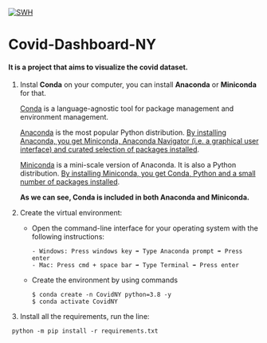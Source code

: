 [![SWH](https://archive.softwareheritage.org/badge/swh:1:dir:fac487184e2093375cd9f306e8d02238b6f96b47/)](https://archive.softwareheritage.org/swh:1:dir:fac487184e2093375cd9f306e8d02238b6f96b47;origin=https://github.com/YasaminNematollahi/Covid-Dashboard-NY;visit=swh:1:snp:a4566ff7168f5b257f9e395459914f6e4d24bdba;anchor=swh:1:rev:e34aa7658b50df87b7997dd2cff0557b2eb93b38)

# Covid-Dashboard-NY
#### It is a project that aims to visualize the covid dataset.

1. Instal **Conda** on your computer, you can install **Anaconda** or **Miniconda** for that.

   <ins>Conda</ins> is a language-agnostic tool for package management and environment management. 

   <ins>Anaconda</ins> is the most popular Python distribution. <ins>By installing Anaconda, you get Miniconda, Anaconda Navigator (i.e. a graphical user interface) and curated selection of packages installed</ins>.

   <ins>Miniconda</ins> is a mini-scale version of Anaconda. It is also a Python distribution. <ins>By installing Miniconda, you get Conda, Python and a small number of packages installed</ins>.

   **As we can see, Conda is included in both Anaconda and Miniconda.** 

2. Create the virtual environment:

   - Open the command-line interface for your operating system with the following instructions:

         - Windows: Press windows key ➡️ Type Anaconda prompt ➡️ Press enter
         - Mac: Press cmd + space bar ➡️ Type Terminal ➡️ Press enter
   
   - Create the environment by using commands
      ```
      $ conda create -n CovidNY python=3.8 -y
      $ conda activate CovidNY
      ```

3. Install all the requirements, run the line:
```
 python -m pip install -r requirements.txt
```

